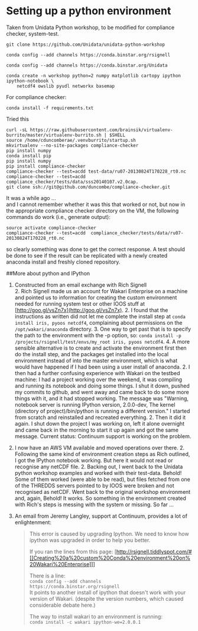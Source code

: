 
# Setting up a python environment

Taken from Unidata Python workshop, to be modified for compliance checker, system-test.

```
git clone https://github.com/Unidata/unidata-python-workshop

conda config --add channels https://conda.binstar.org/rsignell

conda config --add channels https://conda.binstar.org/Unidata

conda create -n workshop python=2 numpy matplotlib cartopy ipython ipython-notebook \
    netcdf4 owslib pyudl networkx basemap

```

For compliance checker:

`conda install -f requirements.txt`


Tried this
```
curl -sL https://raw.githubusercontent.com/brainsik/virtualenv-burrito/master/virtualenv-burrito.sh | $SHELL
source /home/cduncomberae/.venvburrito/startup.sh
mkvirtualenv --no-site-packages compliance-checker
pip install numpy
conda install pip
pip install numpy
pip install compliance-checker
compliance-checker --test=acdd test-data/ru07-20130824T170228_rt0.nc
compliance-checker --test=acdd compliance_checker/tests/data/sss20140107.v2.0cap.
git clone ssh://git@github.com/duncombe/compliance-checker.git
```

It was a while ago ...   
and I cannot remember whether it was this that worked or not, but now in the appropriate compliance checker directory on the VM, the following commands do work (i.e., generate output):

``` 
source activate compliance-checker
compliance-checker --test=acdd  compliance_checker/tests/data/ru07-20130824T170228_rt0.nc
```

so clearly something was done to get the correct response. A test should be done to see if the result can be replicated with a newly created anaconda install and freshly cloned repository. 


##More about python and IPython 

1. Constructed from an email exchange with Rich Signell   
    2.  Rich Signell made us an account for Wakari Enterprise on a machine and pointed us to information for creating the custom environment needed for running system test or other IOOS stuff at [http://goo.gl/vsZn7x](http://goo.gl/vsZn7x).
    2.  I found that the instructions as written did not let me complete the install step at `conda install iris, pyoos netcdf4`, complaining about permissions on the `/opt/wakari/anaconda` directory. 
        3.  One way to get past that is to specify the path to the environment with the -p option, so: `conda install -p /projects/rsignell/test/envs/my_root iris, pyoos netcdf4`. 
        4.  A more sensible alternative is to create and activate the environment first then do the install step, and the packages get installed into the local environment instead of into the master environment, which is what would have happened if I had been using a user install of anaconda. 
    2. I then had a further confusing experience with Wakari on the testbed machine: I had a project working over the weekend, it was compiling and running its notebook and doing some things. I shut it down, pushed my commits to github, and went away and came back to do some more things with it, and it had stopped working. The message was "Warning, notebook server is running IPython version, 2.0.0-dev, The kernel (directory of project)/bin/python is running a different version."  I started from scratch and reinstalled and recreated everything. 
    2. Then it did it again. I shut down the project I was working on, left it alone overnight and came back in the morning to start it up again and got the same message. Current status: Continuum support is working on the problem.    
1.  I now have an AWS VM available and moved operations over there.
    2.  Following the same kind of environment creation steps as Rich outlined, I got the IPython notebook working. But here it would not read or recognise any netCDF file. 
    2.  Backing out, I went back to the Unidata python workshop examples and worked with their test-data. Behold! Some of them worked (were able to be read), but files fetched from one of the THREDDS servers pointed to by IOOS were broken and not recognised as netCDF. Went back to the original workshop environment and, again, Behold! It works. So something in the environment created with Rich's steps is messing with the system or missing. So far ...   
1.  An email from Jeremy Langley, support at Continuum, provides a lot of enlightenment: 

    > This error is caused by upgrading Ipython.  We need to know how ipython was upgraded in order to help you better.
    >
    > If you ran the lines from this page:
    > [http://rsignell.tiddlyspot.com/#[[Creating%20a%20custom%20Conda%20environment%20on%20Wakari%20Enterprise]]]
    > 
    > There is a line:    
    > `conda config --add channels https://conda.binstar.org/rsignell`    
    > It points to another install of ipython that doesn't work with your version of Wakari.  (despite the version numbers, which caused considerable debate here.)
    > 
    > The way to install wakari to an environment is running:    
    > `conda install -c wakari ipython-we=2.0.0.1`    
    > 
   

<!-- vim: se nowrap tw=0 : -->


